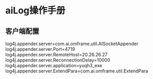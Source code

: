 # aiLog操作手册

## 客户端配置
>

log4j.appender.server=com.ai.omframe.util.AISocketAppender
log4j.appender.server.Port=4719
log4j.appender.server.RemoteHost=20.26.26.27
log4j.appender.server.ReconnectionDelay=10000
log4j.appender.server.application=yuqh3_exe
log4j.appender.server.ExtendPara=com.ai.omframe.util.ExtendPara



